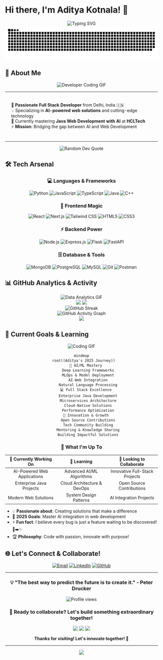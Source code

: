# Hi there, I'm Aditya Kotnala! 👋

<div align="center">
  <img src="https://readme-typing-svg.herokuapp.com?font=Fira+Code&weight=600&size=28&pause=1000&color=00D4FF&center=true&vCenter=true&random=false&width=600&lines=Full+Stack+Developer+%F0%9F%9A%80;AI+%26+Web+Development+Expert+%F0%9F%A4%96;Building+the+Future+with+Code+%F0%9F%92%BB;Always+Learning%2C+Always+Growing+%F0%9F%8C%B1" alt="Typing SVG" />
</div>

<div align="center">
  <img src="https://github.com/Platane/snk/raw/output/github-contribution-grid-snake.svg" alt="Snake animation" />
</div>

## 🌟 About Me

<div align="center">
  <img src="68747470733a2f2f616e616c7974696373696e6469616d61672e636f6d2f77702d636f6e74656e742f75706c6f6164732f323031382f31322f646576656c6f7065722d6472696262626c652e676966" width="500" alt="Developer Coding GIF">
</div>

<table align="center" style="border: none;">
<tr>
<td style="border: none; vertical-align: top; padding: 20px;">

🚀 **Passionate Full Stack Developer** from Delhi, India 🇮🇳  
💡 Specializing in **AI-powered web solutions** and cutting-edge technology  
🎯 Currently mastering **Java Web Development with AI** at **HCLTech**  
⚡ **Mission**: Bridging the gap between AI and Web Development  

</td>
</tr>
</table>

<div align="center">
  <img src="https://quotes-github-readme.vercel.app/api?type=horizontal&theme=tokyonight" alt="Random Dev Quote"/>
</div>

## 🛠️ Tech Arsenal

<div align="center">
  
### 💻 Languages & Frameworks
![Python](https://img.shields.io/badge/Python-3776AB?style=for-the-badge&logo=python&logoColor=white)
![JavaScript](https://img.shields.io/badge/JavaScript-F7DF1E?style=for-the-badge&logo=javascript&logoColor=black)
![TypeScript](https://img.shields.io/badge/TypeScript-007ACC?style=for-the-badge&logo=typescript&logoColor=white)
![Java](https://img.shields.io/badge/Java-ED8B00?style=for-the-badge&logo=openjdk&logoColor=white)
![C++](https://img.shields.io/badge/C++-00599C?style=for-the-badge&logo=cplusplus&logoColor=white)

### 🎨 Frontend Magic
![React](https://img.shields.io/badge/React-20232A?style=for-the-badge&logo=react&logoColor=61DAFB)
![Next.js](https://img.shields.io/badge/Next.js-000000?style=for-the-badge&logo=nextdotjs&logoColor=white)
![Tailwind CSS](https://img.shields.io/badge/Tailwind_CSS-38B2AC?style=for-the-badge&logo=tailwind-css&logoColor=white)
![HTML5](https://img.shields.io/badge/HTML5-E34F26?style=for-the-badge&logo=html5&logoColor=white)
![CSS3](https://img.shields.io/badge/CSS3-1572B6?style=for-the-badge&logo=css3&logoColor=white)

### ⚡ Backend Power
![Node.js](https://img.shields.io/badge/Node.js-43853D?style=for-the-badge&logo=node.js&logoColor=white)
![Express.js](https://img.shields.io/badge/Express.js-404D59?style=for-the-badge&logo=express&logoColor=white)
![Flask](https://img.shields.io/badge/Flask-000000?style=for-the-badge&logo=flask&logoColor=white)
![FastAPI](https://img.shields.io/badge/FastAPI-005571?style=for-the-badge&logo=fastapi)

### 🗄️ Database & Tools
![MongoDB](https://img.shields.io/badge/MongoDB-4EA94B?style=for-the-badge&logo=mongodb&logoColor=white)
![PostgreSQL](https://img.shields.io/badge/PostgreSQL-316192?style=for-the-badge&logo=postgresql&logoColor=white)
![MySQL](https://img.shields.io/badge/MySQL-00000F?style=for-the-badge&logo=mysql&logoColor=white)
![Git](https://img.shields.io/badge/Git-F05032?style=for-the-badge&logo=git&logoColor=white)
![Postman](https://img.shields.io/badge/Postman-FF6C37?style=for-the-badge&logo=postman&logoColor=white)

</div>

## 📊 GitHub Analytics & Activity

<div align="center">
  <img src="https://media.giphy.com/media/3oKIPnAiaMCws8nOsE/giphy.gif" width="300" alt="Data Analytics GIF">
</div>

<div align="center">
  <img height="180em" src="https://github-readme-stats.vercel.app/api?username=adityakotnala&show_icons=true&theme=tokyonight&include_all_commits=true&count_private=true"/>
  <img height="180em" src="https://github-readme-stats.vercel.app/api/top-langs/?username=adityakotnala&layout=compact&langs_count=8&theme=tokyonight"/>
</div>

<div align="center">
  <img src="https://github-readme-streak-stats.herokuapp.com/?user=adityakotnala&theme=tokyonight" alt="GitHub Streak" />
</div>

<div align="center">
  <img src="https://github-readme-activity-graph.vercel.app/graph?username=adityakotnala&theme=tokyo-night&bg_color=1a1b27&color=70a5fd&line=bf91f3&point=38bdae&area=true&hide_border=true" alt="GitHub Activity Graph"/>
</div>

<div align="center">
  <img src="https://github-profile-trophy.vercel.app/?username=adityakotnala&theme=tokyonight&no-frame=true&no-bg=false&margin-w=4&row=1" />
</div>

## 🎯 Current Goals & Learning

<div align="center">
  <img src="https://media.giphy.com/media/QssGEmpkyEOhBCb7e1/giphy.gif" width="400" alt="Coding GIF">
</div>

<div align="center">
  
```mermaid
mindmap
  root((Aditya's 2025 Journey))
    🤖 AI/ML Mastery
      Deep Learning Frameworks
      MLOps & Model Deployment
      AI-Web Integration
      Natural Language Processing
    💻 Full Stack Excellence
      Enterprise Java Development
      Microservices Architecture
      Cloud-Native Solutions
      Performance Optimization
    🌟 Innovation & Growth
      Open Source Contributions
      Tech Community Building
      Mentoring & Knowledge Sharing
      Building Impactful Solutions
```

</div>

<div align="center">

### 🚀 What I'm Up To

| 🔭 **Currently Working On** | 🌱 **Learning** | 👯 **Looking to Collaborate** |
|:--:|:--:|:--:|
| AI-Powered Web Applications | Advanced AI/ML Algorithms | Innovative Full-Stack Projects |
| Enterprise Java Projects | Cloud Architecture & DevOps | Open Source Contributions |
| Modern Web Solutions | System Design Patterns | AI Integration Projects |

</div>

- 💡 **Passionate about**: Creating solutions that make a difference
- 🎯 **2025 Goals**: Master AI integration in web development
- ⚡ **Fun fact**: I believe every bug is just a feature waiting to be discovered! 🐛➡️✨
- 🏆 **Philosophy**: Code with passion, innovate with purpose!

## 🌐 Let's Connect & Collaborate!

<div align="center">
  
[![Email](https://img.shields.io/badge/Email-adityakotnala6@gmail.com-red?style=for-the-badge&logo=gmail&logoColor=white&labelColor=000000)](mailto:adityakotnala6@gmail.com)
[![LinkedIn](https://img.shields.io/badge/LinkedIn-Aditya_Kotnala-blue?style=for-the-badge&logo=linkedin&logoColor=white&labelColor=000000)](https://www.linkedin.com/in/aditya-kotnala-ab717b278/)
[![GitHub](https://img.shields.io/badge/GitHub-Follow_Me-black?style=for-the-badge&logo=github&logoColor=white&labelColor=000000)](https://github.com/adityakotnala2004)

</div>

---

<div align="center">
  
### 💡 "The best way to predict the future is to create it." - Peter Drucker

<img src="https://komarev.com/ghpvc/?username=AdityaKotnala2004&label=Profile%20views&color=0e75b6&style=flat" alt="Profile views" />

### 🚀 Ready to collaborate? Let's build something extraordinary together! 

<img src="https://media.giphy.com/media/LnQjpWaON8nhr21vNW/giphy.gif" width="60"> <img src="https://media.giphy.com/media/du3J3cXyzhj75IOgvA/giphy.gif" width="60"> <img src="https://media.giphy.com/media/KzJkzjggfGN5Py6nkT/giphy.gif" width="60">

**Thanks for visiting! Let's innovate together! 🌟**

</div>

---

<div align="center">
  <img src="https://capsule-render.vercel.app/api?type=waving&color=gradient&height=100&section=footer&animation=twinkling" />
</div>
